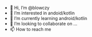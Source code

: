- 👋 Hi, I’m @blowczy
- 👀 I’m interested in andoid/kotlin
- 🌱 I’m currently learning android/kotlin
- 💞️ I’m looking to collaborate on ...
- 📫 How to reach me

<!---
blowczy/blowczy is a ✨ special ✨ repository because its `README.md` (this file) appears on your GitHub profile.
You can click the Preview link to take a look at your changes.
--->
